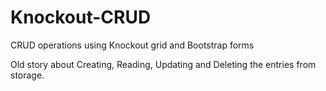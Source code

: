 Knockout-CRUD
=============

CRUD operations using Knockout grid and  Bootstrap forms 


Old story about Creating, Reading, Updating and Deleting the entries from storage.
